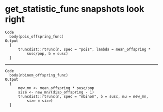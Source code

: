 # get_statistic_func snapshots look right

    Code
      body(pois_offspring_func)
    Output
      {
          truncdist::rtrunc(n, spec = "pois", lambda = mean_offspring * 
              susc/pop, b = susc)
      }

---

    Code
      body(nbinom_offspring_func)
    Output
      {
          new_mn <- mean_offspring * susc/pop
          size <- new_mn/(disp_offspring - 1)
          truncdist::rtrunc(n, spec = "nbinom", b = susc, mu = new_mn, 
              size = size)
      }

